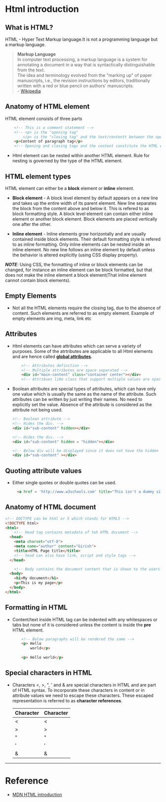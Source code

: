 # Html introduction

## What is HTML?
HTML - Hyper Text Markup language.It is not a programming language but a markup language.  
> **Markup Language**  
    In computer text processing, a markup language is a system for annotating a document in a way that is syntactically distinguishable from the text.  
    The idea and terminology evolved from the "marking up" of paper manuscripts, i.e., the revision instructions by editors, traditionally written with a red or blue pencil on authors' manuscripts.  
    - [Wikipedia](https://en.wikipedia.org/wiki/Markup_language)

## Anatomy of HTML element
HTML element consists of three parts  

```HTML
    <!-- This is a comment statement -->
    <!-- <p> is the "opening tag"
        </p> is the "closing tag" and the text/contentt between the opening and closing tags is the "content". -->
    <p>Content of paragraph tag</p>
    <!-- Opening and closing tags and the content constitute the HTML element -->
```

* Html element can be nested within another HTML element. Rule for nesting is governed by the type of the HTML element.

## HTML element types
HTML element can either be a **block** element or **inline** element.

* **Block element** - A block level element by default appears on a new line and takes up the entire width of its parent element. New line separates the block from the content above and below it. This is refered to as block formatting style. A block level element can contain either inline element or another block element. Block elements are placed vertically one after the other.

* **Inline element** - Inline elements grow horizontally and are usually contained inside block elements. Their default formatting style is refered to as inline formatting. Only inline elements can be nested inside an inline element. No new line follows an inline element by default unless the behavior is altered explicitly (using CSS display property).

**_NOTE_**: Using CSS, the formatting of inline or block elements can be changed, for instance an inline element can be block formatted, but that does not make the inline element a block element(That inline element cannot contain block elements). 

## Empty Elements
* Not all the HTML elements require the closing tag, due to the absence of content. Such elements are referred to as empty element. Example of empty elements are img, meta, link etc

## Attributes
* Html elements can have attributes which can serve a variety of purposes. Some of the atrtributes are applicable to all Html elements and are hence called [**global attributes**](../html_global_attributes.md).
    ```HTML
        <!-- Attributes definition -->
        <!-- Multiple attributes are space separated -->
        <div id="main-content" class="container center"></div>
        <!-- Attribues like class that support multiple values are space separated by space -->
    ```

* Boolean attributes are special types of attributes, which can have only one value which is usually the same as the name of the attribute. Such attributes can be written by just writing their names. No need to explicitly set the value. Absence of the attribute is considered as the attribute not being used.
    ```HTML
    <!-- Boolean attribute -->
    <!-- Hides the div. -->
    <div id="sub-content" hidden></div>

    <!-- Hides the div. -->
    <div id="sub-content" hidden = "hidden"></div>

    <!-- Below div will be displayed since it does not have the hidden attribute-->
    <div id="sub-content" ></div>
    ```

## Quoting attribute values
* Either single quotes or double quotes can be used.
  ```HTML
    <a href = 'http://www.w3schools.com' title="This isn't a dummy site"> W3Schools </a>

  ```

## Anatomy of HTML document
```HTML 
<!-- DOCTYPE can be html or 5 which stands for HTML5 -->
<!DOCTYPE html>
<html>
    <!-- Head tag contains metadata of teh HTML document -->
  <head>
    <meta charset="utf-8">
    <meta name="author" content="Girish">
    <title>HTML Page title</title>
    <!-- head can also have link, script and style tags -->
  </head>

    <!-- Body contains the document content that is shown to the users -->
  <body>
    <h1>My document</h1>
    <p>This is my page</p>
  </body>
</html>

```

## Formatting in HTML
* Content/text inside HTML tag can be indented with any whitespaces or tabs but none of it is considered unless the content is inside the **pre** HTML element.

    ```HTML
        <!-- Below paragraphs will be rendered the same -->
        <p> Hello 
            world</p>
        
        <p> Hello world</p>
    ```

## Special characters in HTML
* Characters <, >, ", ' and & are special characters in HTML and are part of HTML syntax. To incorporate these characters in content or in attribute values we need to escape these characters. These escaped representation is referred to as **character references**.

    | Character | Character |
    | --------- | --------- |
    | <         | &lt;      |
    | >         | &gt;      |
    | "         | &quot;    |
    | '         | &apos;    |
    | &         | &amp;     |

---

# Reference
* [MDN HTML introduction](https://developer.mozilla.org/en-US/docs/Learn/HTML/Introduction_to_HTML)